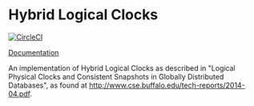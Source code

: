 # Hybrid Logical Clocks
[![CircleCI](https://circleci.com/gh/cstorey/hybrid-clocks.svg?style=svg)](https://circleci.com/gh/cstorey/hybrid-clocks)

[Documentation](http://cstorey.github.io/hybrid-clocks/hybrid_clocks/index.html)

An implementation of Hybrid Logical Clocks as described in "Logical Physical Clocks and Consistent Snapshots in Globally Distributed Databases", as found at http://www.cse.buffalo.edu/tech-reports/2014-04.pdf.
